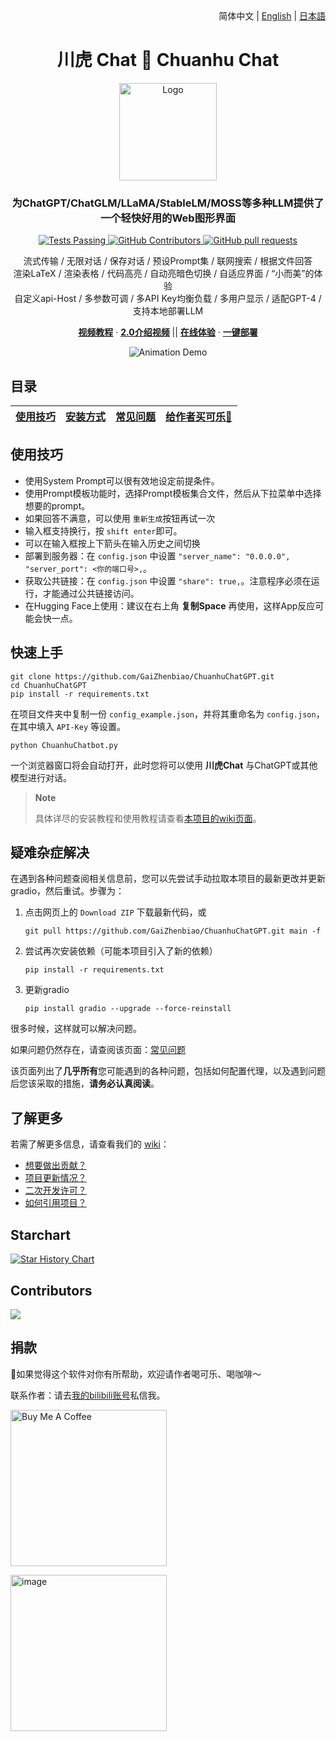 <div align="right">
  <!-- 语言: -->
  简体中文 | <a title="English" href="./readme/README_en.md">English</a> | <a title="Japanese" href="./readme/README_ja.md">日本語</a>
</div>

<h1 align="center">川虎 Chat 🐯 Chuanhu Chat</h1>
<div align="center">
  <a href="https://github.com/GaiZhenBiao/ChuanhuChatGPT">
    <img src="https://user-images.githubusercontent.com/70903329/227087087-93b37d64-7dc3-4738-a518-c1cf05591c8a.png" alt="Logo" height="156">
  </a>

<p align="center">
    <h3>为ChatGPT/ChatGLM/LLaMA/StableLM/MOSS等多种LLM提供了一个轻快好用的Web图形界面</h3>
    <p align="center">
      <a href="https://github.com/GaiZhenbiao/ChuanhuChatGPT/blob/main/LICENSE">
        <img alt="Tests Passing" src="https://img.shields.io/github/license/GaiZhenbiao/ChuanhuChatGPT" />
      </a>
      <a href="https://gradio.app/">
        <img alt="GitHub Contributors" src="https://img.shields.io/badge/Base-Gradio-fb7d1a?style=flat" />
      </a>
      <a href="https://t.me/tkdifferent">
        <img alt="GitHub pull requests" src="https://img.shields.io/badge/Telegram-Group-blue.svg?logo=telegram" />
      </a>
      <p>
        流式传输 / 无限对话 / 保存对话 / 预设Prompt集 / 联网搜索 / 根据文件回答 <br />
        渲染LaTeX / 渲染表格 / 代码高亮 / 自动亮暗色切换 / 自适应界面 / “小而美”的体验 <br />
        自定义api-Host / 多参数可调 / 多API Key均衡负载 / 多用户显示 / 适配GPT-4 / 支持本地部署LLM
      </p>
      <a href="https://www.bilibili.com/video/BV1mo4y1r7eE"><strong>视频教程</strong></a>
        ·
      <a href="https://www.bilibili.com/video/BV1184y1w7aP"><strong>2.0介绍视频</strong></a>
	||
      <a href="https://huggingface.co/spaces/JohnSmith9982/ChuanhuChatGPT"><strong>在线体验</strong></a>
      	·
      <a href="https://huggingface.co/login?next=%2Fspaces%2FJohnSmith9982%2FChuanhuChatGPT%3Fduplicate%3Dtrue"><strong>一键部署</strong></a>
    </p>
    <p align="center">
      <img alt="Animation Demo" src="https://user-images.githubusercontent.com/51039745/226255695-6b17ff1f-ea8d-464f-b69b-a7b6b68fffe8.gif" />
    </p>
  </p>
</div>

## 目录

| [使用技巧](#使用技巧) | [安装方式](https://github.com/GaiZhenbiao/ChuanhuChatGPT/wiki/使用教程) | [常见问题](https://github.com/GaiZhenbiao/ChuanhuChatGPT/wiki/常见问题) | [给作者买可乐🥤](#捐款) |
| ------------------ | -------------------------------------------------------------------- | -------------------------------------------------------------------- | -------------------- |

## 使用技巧

- 使用System Prompt可以很有效地设定前提条件。
- 使用Prompt模板功能时，选择Prompt模板集合文件，然后从下拉菜单中选择想要的prompt。
- 如果回答不满意，可以使用 `重新生成`按钮再试一次
- 输入框支持换行，按 `shift enter`即可。
- 可以在输入框按上下箭头在输入历史之间切换
- 部署到服务器：在 `config.json` 中设置 `"server_name": "0.0.0.0", "server_port": <你的端口号>,`。
- 获取公共链接：在 `config.json` 中设置 `"share": true,`。注意程序必须在运行，才能通过公共链接访问。
- 在Hugging Face上使用：建议在右上角 **复制Space** 再使用，这样App反应可能会快一点。

## 快速上手

```shell
git clone https://github.com/GaiZhenbiao/ChuanhuChatGPT.git
cd ChuanhuChatGPT
pip install -r requirements.txt
```

在项目文件夹中复制一份 `config_example.json`，并将其重命名为 `config.json`，在其中填入 `API-Key` 等设置。

```shell
python ChuanhuChatbot.py
```

一个浏览器窗口将会自动打开，此时您将可以使用 **川虎Chat** 与ChatGPT或其他模型进行对话。

> **Note**
>
> 具体详尽的安装教程和使用教程请查看[本项目的wiki页面](https://github.com/GaiZhenbiao/ChuanhuChatGPT/wiki/使用教程)。

## 疑难杂症解决

在遇到各种问题查阅相关信息前，您可以先尝试手动拉取本项目的最新更改并更新 gradio，然后重试。步骤为：

1. 点击网页上的 `Download ZIP` 下载最新代码，或
   ```shell
   git pull https://github.com/GaiZhenbiao/ChuanhuChatGPT.git main -f
   ```
2. 尝试再次安装依赖（可能本项目引入了新的依赖）
   ```
   pip install -r requirements.txt
   ```
3. 更新gradio
   ```
   pip install gradio --upgrade --force-reinstall
   ```

很多时候，这样就可以解决问题。

如果问题仍然存在，请查阅该页面：[常见问题](https://github.com/GaiZhenbiao/ChuanhuChatGPT/wiki/常见问题)

该页面列出了**几乎所有**您可能遇到的各种问题，包括如何配置代理，以及遇到问题后您该采取的措施，**请务必认真阅读**。

## 了解更多

若需了解更多信息，请查看我们的 [wiki](https://github.com/GaiZhenbiao/ChuanhuChatGPT/wiki)：

- [想要做出贡献？](https://github.com/GaiZhenbiao/ChuanhuChatGPT/wiki/贡献指南)
- [项目更新情况？](https://github.com/GaiZhenbiao/ChuanhuChatGPT/wiki/更新日志)
- [二次开发许可？](https://github.com/GaiZhenbiao/ChuanhuChatGPT/wiki/使用许可)
- [如何引用项目？](https://github.com/GaiZhenbiao/ChuanhuChatGPT/wiki/使用许可#如何引用该项目)

## Starchart

[![Star History Chart](https://api.star-history.com/svg?repos=GaiZhenbiao/ChuanhuChatGPT&type=Date)](https://star-history.com/#GaiZhenbiao/ChuanhuChatGPT&Date)

## Contributors

<a href="https://github.com/GaiZhenbiao/ChuanhuChatGPT/graphs/contributors">
  <img src="https://contrib.rocks/image?repo=GaiZhenbiao/ChuanhuChatGPT" />
</a>

## 捐款

🐯如果觉得这个软件对你有所帮助，欢迎请作者喝可乐、喝咖啡～

联系作者：请去[我的bilibili账号](https://space.bilibili.com/29125536)私信我。

<a href="https://www.buymeacoffee.com/ChuanhuChat" ><img src="https://img.buymeacoffee.com/button-api/?text=Buy me a coffee&emoji=&slug=ChuanhuChat&button_colour=219d53&font_colour=ffffff&font_family=Poppins&outline_colour=ffffff&coffee_colour=FFDD00" alt="Buy Me A Coffee" width="250"></a>


<img width="250" alt="image" src="https://user-images.githubusercontent.com/51039745/226920291-e8ec0b0a-400f-4c20-ac13-dafac0c3aeeb.JPG">
